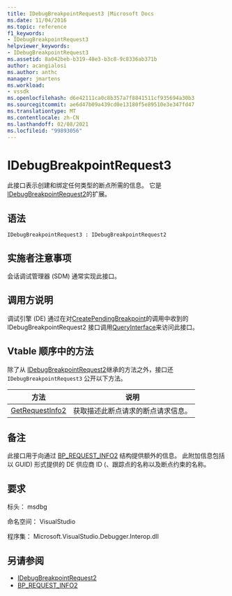 ```yaml
---
title: IDebugBreakpointRequest3 |Microsoft Docs
ms.date: 11/04/2016
ms.topic: reference
f1_keywords:
- IDebugBreakpointRequest3
helpviewer_keywords:
- IDebugBreakpointRequest3
ms.assetid: 8a042beb-b319-48e3-b3c8-9c8336ab371b
author: acangialosi
ms.author: anthc
manager: jmartens
ms.workload:
- vssdk
ms.openlocfilehash: d6e42111ca0c8b357a7f8841511cf935694a30b3
ms.sourcegitcommit: ae6d47b09a439cd0e13180f5e89510e3e347fd47
ms.translationtype: MT
ms.contentlocale: zh-CN
ms.lasthandoff: 02/08/2021
ms.locfileid: "99893056"
---
```

# <a name="idebugbreakpointrequest3"></a>IDebugBreakpointRequest3
此接口表示创建和绑定任何类型的断点所需的信息。 它是 [IDebugBreakpointRequest2](../../../extensibility/debugger/reference/idebugbreakpointrequest2.md)的扩展。

## <a name="syntax"></a>语法

```
IDebugBreakpointRequest3 : IDebugBreakpointRequest2
```

## <a name="notes-for-implementers"></a>实施者注意事项
 会话调试管理器 (SDM) 通常实现此接口。

## <a name="notes-for-callers"></a>调用方说明
 调试引擎 (DE) 通过在对[CreatePendingBreakpoint](../../../extensibility/debugger/reference/idebugengine2-creatependingbreakpoint.md)的调用中收到的 IDebugBreakpointRequest2 接口调用[QueryInterface](/cpp/atl/queryinterface)来访问此接口。

## <a name="methods-in-vtable-order"></a>Vtable 顺序中的方法
 除了从 [IDebugBreakpointRequest2](../../../extensibility/debugger/reference/idebugbreakpointrequest2.md)继承的方法之外，接口还 `IDebugBreakpointRequest3` 公开以下方法。

|方法|说明|
|------------|-----------------|
|[GetRequestInfo2](../../../extensibility/debugger/reference/idebugbreakpointrequest3-getrequestinfo2.md)|获取描述此断点请求的断点请求信息。|

## <a name="remarks"></a>备注
 此接口用于向通过 [BP_REQUEST_INFO2](../../../extensibility/debugger/reference/bp-request-info2.md) 结构提供额外的信息。 此附加信息包括以 GUID) 形式提供的 DE 供应商 ID (、跟踪点的名称以及断点约束的名称。

## <a name="requirements"></a>要求
 标头： msdbg

 命名空间： VisualStudio

 程序集： Microsoft.VisualStudio.Debugger.Interop.dll

## <a name="see-also"></a>另请参阅
- [IDebugBreakpointRequest2](../../../extensibility/debugger/reference/idebugbreakpointrequest2.md)
- [BP_REQUEST_INFO2](../../../extensibility/debugger/reference/bp-request-info2.md)
